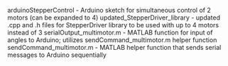 arduinoStepperControl - Arduino sketch for simultaneous control of 2 motors (can be expanded to 4)
updated_StepperDriver_library - updated .cpp and .h files for StepperDriver library to be used with up to 4 motors instead of 3
serialOutput_multimotor.m - MATLAB function for input of angles to Arduino; utilizes sendCommand_multimotor.m helper function
sendCommand_multimotor.m - MATLAB helper function that sends serial messages to Arduino sequentially
